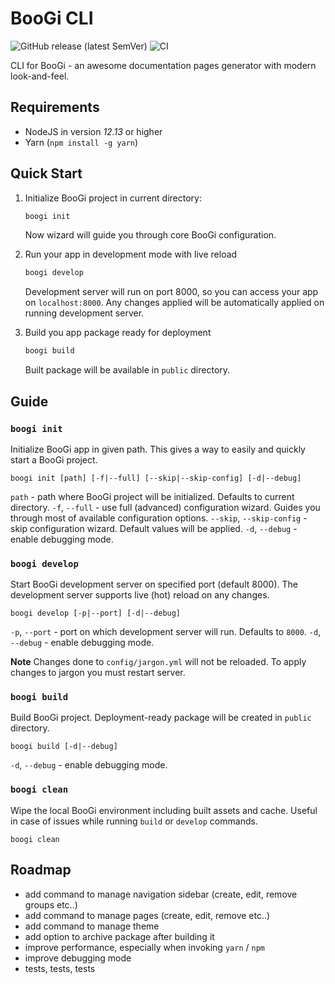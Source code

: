 # BooGi CLI

![GitHub release (latest SemVer)](https://img.shields.io/github/v/release/filipowm/boogi-cli)
![CI](https://github.com/filipowm/boogi-cli/workflows/CI/badge.svg)

CLI for BooGi - an awesome documentation pages generator 
with modern look-and-feel.

## Requirements

- NodeJS in version _12.13_ or higher
- Yarn (`npm install -g yarn`)

## Quick Start

1. Initialize BooGi project in current directory:
   ```bash
   boogi init
   ```
   Now wizard will guide you through core BooGi
   configuration.

2. Run your app in development mode with live reload
   ```bash
   boogi develop
   ```
   Development server will run on port 8000, so you can
   access your app on `localhost:8000`. Any changes
   applied will be automatically applied on running
   development server.

3. Build you app package ready for deployment
   ```bash
   boogi build
   ```
   Built package will be available in `public` directory.

## Guide

### `boogi init`

Initialize BooGi app in given path. This gives a way to easily and quickly
start a BooGi project.

```
boogi init [path] [-f|--full] [--skip|--skip-config] [-d|--debug]
```
`path` - path where BooGi project will be initialized. Defaults to current directory.
`-f`, `--full` - use full (advanced) configuration wizard. Guides you through most of available configuration options.
`--skip`, `--skip-config` - skip configuration wizard. Default values will be applied.
`-d`, `--debug` - enable debugging mode.

### `boogi develop`

Start BooGi development server on specified port (default 8000).
The development server supports live (hot) reload on any changes.

```
boogi develop [-p|--port] [-d|--debug]
```
`-p`, `--port` - port on which development server will run. Defaults to `8000`.
`-d`, `--debug` - enable debugging mode.

**Note** Changes done to `config/jargon.yml` will not be reloaded.
To apply changes to jargon you must restart server.

### `boogi build`

Build BooGi project. Deployment-ready package will be created
in `public` directory.

```
boogi build [-d|--debug]
```
`-d`, `--debug` - enable debugging mode.

### `boogi clean`

Wipe the local BooGi environment including built assets and cache.
Useful in case of issues while running `build` or `develop` commands.

```
boogi clean
```

## Roadmap

- add command to manage navigation sidebar (create, edit, remove groups etc..)
- add command to manage pages (create, edit, remove etc..)
- add command to manage theme
- add option to archive package after building it
- improve performance, especially when invoking `yarn` / `npm`
- improve debugging mode
- tests, tests, tests